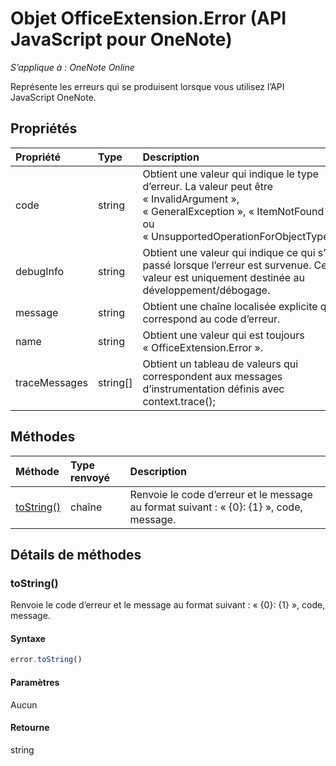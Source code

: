 # Objet OfficeExtension.Error (API JavaScript pour OneNote)

_S’applique à : OneNote Online_


Représente les erreurs qui se produisent lorsque vous utilisez l’API JavaScript OneNote.

## Propriétés
| Propriété     | Type   |Description
|:---------------|:--------|:----------|
|code|string|Obtient une valeur qui indique le type d’erreur. La valeur peut être « InvalidArgument », « GeneralException », « ItemNotFound » ou « UnsupportedOperationForObjectType ». |
|debugInfo|string|Obtient une valeur qui indique ce qui s’est passé lorsque l’erreur est survenue. Cette valeur est uniquement destinée au développement/débogage.  |
|message |string| Obtient une chaîne localisée explicite qui correspond au code d’erreur.|
|name |string| Obtient une valeur qui est toujours « OfficeExtension.Error ». |
|traceMessages |string[]| Obtient un tableau de valeurs qui correspondent aux messages d’instrumentation définis avec context.trace(); |

## Méthodes

| Méthode           | Type renvoyé    |Description|
|:---------------|:--------|:----------|
|[toString()](#tostring)|chaîne|Renvoie le code d’erreur et le message au format suivant : « {0}: {1} », code, message.|

## Détails de méthodes

### toString()
Renvoie le code d’erreur et le message au format suivant : « {0}: {1} », code, message.

#### Syntaxe
```js
error.toString()
```

#### Paramètres
Aucun

#### Retourne
string
